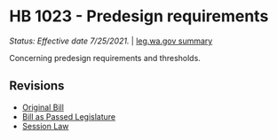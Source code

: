 # HB 1023 - Predesign requirements
*Status: Effective date 7/25/2021.* | [leg.wa.gov summary](https://app.leg.wa.gov/billsummary?BillNumber=1023&Year=2021)

Concerning predesign requirements and thresholds.

## Revisions
* [Original Bill](1/)
* [Bill as Passed Legislature](1/)
* [Session Law](1/)